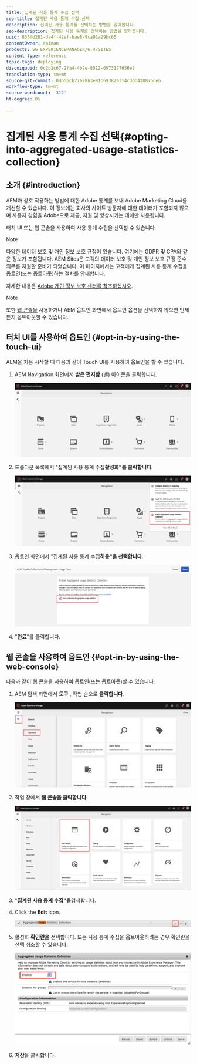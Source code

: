 ```yaml
---
title: 집계된 사용 통계 수집 선택
seo-title: 집계된 사용 통계 수집 선택
description: 집계된 사용 통계를 선택하는 방법을 알아봅니다.
seo-description: 집계된 사용 통계를 선택하는 방법을 알아봅니다.
uuid: 835fd281-da4f-42ef-bae8-9ca91a29bc65
contentOwner: raiman
products: SG_EXPERIENCEMANAGER/6.4/SITES
content-type: reference
topic-tags: deploying
discoiquuid: 0c2b1c67-2fa4-4b2e-8512-0973177656e2
translation-type: tm+mt
source-git-commit: 0db56cb77628b3e81b69382a314c30b43887bde6
workflow-type: tm+mt
source-wordcount: '312'
ht-degree: 0%

---
```



# 집계된 사용 통계 수집 선택{#opting-into-aggregated-usage-statistics-collection}

## 소개 {#introduction}

AEM과 상호 작용하는 방법에 대한 Adobe 통계를 보내 Adobe Marketing Cloud을 개선할 수 있습니다. 이 정보에는 회사의 사이트 방문자에 대한 데이터가 포함되지 않으며 사용자 경험을 Adobe으로 제공, 지원 및 향상시키는 데에만 사용됩니다.

터치 UI 또는 웹 콘솔을 사용하여 사용 통계 수집을 선택할 수 있습니다.

>[!NOTE]
>
>다양한 데이터 보호 및 개인 정보 보호 규정이 있습니다. 여기에는 GDPR 및 CPA와 같은 정보가 포함됩니다. AEM Sites은 고객의 데이터 보호 및 개인 정보 보호 규정 준수 의무를 지원할 준비가 되었습니다. 이 페이지에서는 고객에게 집계된 사용 통계 수집을 옵트인(또는 옵트아웃)하는 절차를 안내합니다.
>
>자세한 내용은 [Adobe 개인 정보 보호 센터를 참조하십시오](https://www.adobe.com/privacy.html).

>[!NOTE]
>
>또한 [웹 콘솔을](/help/sites-deploying/opt-in-aggregated-usage-statistics.md#opt-in-by-using-the-web-console) 사용하거나 AEM 옵트인 화면에서 옵트인 옵션을 선택하지 않으면 언제든지 옵트아웃할 수 있습니다.

## 터치 UI를 사용하여 옵트인 {#opt-in-by-using-the-touch-ui}

AEM을 처음 시작할 때 다음과 같이 Touch UI를 사용하여 옵트인을 할 수 있습니다.

1. AEM Navigation 화면에서 **받은 편지함** (벨) 아이콘을 클릭합니다.

   ![usage_staticssanavigationscreen](assets/usage_statisticsnavigationscreen.png)

1. 드롭다운 목록에서 &quot;집계된 사용 통계 수집&#x200B;**활성화&quot;를 클릭합니다**.

   ![usage_statiscenavigationscreen2](assets/usage_statisticsnavigationscreen2.png)

1. 옵트인 화면에서 &quot;집계된 사용 통계 수집&#x200B;**허용&quot;을 선택합니다**.

   ![usage_staticsoft-inscreen](assets/usage_statisticsopt-inscreen.png)

1. &quot;**완료**&quot;를 클릭합니다.

## 웹 콘솔을 사용하여 옵트인 {#opt-in-by-using-the-web-console}

다음과 같이 웹 콘솔을 사용하여 옵트인(또는 옵트아웃)할 수 있습니다.

1. AEM 탐색 화면에서 **도구** , 작업 순으로 **클릭합니다**.

   ![usage_staticsopsdashboard](assets/usage_statisticsopsdashboard.png)

1. 작업 창에서 **웹 콘솔을 클릭합니다**.

   ![usage_staticswebconsole](assets/usage_statisticswebconsole.png)

1. &quot;**집계된 사용 통계 수집&quot;을**&#x200B;검색합니다.
1. Click the **Edit** icon.

   ![usage_staticsclectionedit](assets/usage_statisticscollectionedit.png)

1. 활성화 **확인란을** 선택합니다. 또는 사용 통계 수집을 옵트아웃하려는 경우 확인란을 선택 취소할 수 있습니다.

   ![usage_staticssselect](assets/usage_statisticsselect.png)

1. **저장**&#x200B;을 클릭합니다.

